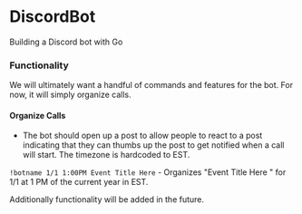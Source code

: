 # DiscordBot
Building a Discord bot with Go

### Functionality
We will ultimately want a handful of commands and features for the bot. For now,
it will simply organize calls.

#### Organize Calls
- The bot should open up a post to allow people to react to a post indicating that they
can thumbs up the post to get notified when a call will start. The timezone is hardcoded to EST.

`!botname 1/1 1:00PM Event Title Here` - Organizes "Event Title Here " for 1/1 at 1 PM of the current year in EST.

Additionally functionality will be added in the future.